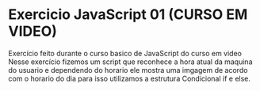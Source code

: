 # Exercicio JavaScript 01 (CURSO EM VIDEO)
 Exercício feito durante o curso basico de JavaScript do curso em video
 Nesse exercício fizemos um script que reconhece a hora atual da maquina do usuario e dependendo do horario ele mostra uma imgagem
 de acordo com o horario do dia para isso utilizamos a estrutura Condicional if e else.
